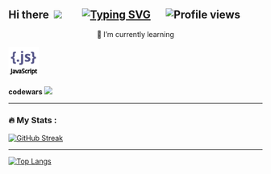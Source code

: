 <!-- ## Hi there 👋&nbsp; &nbsp; &nbsp; &nbsp;<span><a href="https://vitalimay.github.io/rsschool-cv/"><img src="https://readme-typing-svg.demolab.com?font=Segoe+UI+Semibold&weight=600&pause=1000&color=A52A2AA6&vCenter=true&multiline=true&width=620&height=33&lines=I'm+a+Front-end+Developer+(Entry+Level)" alt="Typing SVG" /></a></a>&nbsp; &nbsp; &nbsp;</a>  <img src="https://komarev.com/ghpvc/?username=VitaliMay&style=flat-square&color=blue" alt="Profile views"/></span> -->

<h2>Hi there&nbsp;  
<img src="https://github.com/blackcater/blackcater/raw/main/images/Hi.gif" height="24"/>&nbsp; &nbsp; &nbsp; &nbsp;
<span><a href="https://git.io/typing-svg"><img src="https://readme-typing-svg.demolab.com?  font=Segoe+UI+Semibold&weight=600&pause=1000&color=A52A2AA6&vCenter=true&multiline=true&width=620&height=33&lines=I'm+a+Front-end+Developer+(Entry+Level)" alt="Typing SVG" /></a></a>&nbsp; &nbsp; &nbsp;</a>
<img src="https://komarev.com/ghpvc/?username=VitaliMay&style=flat-square&color=blue" alt="Profile views"/></span>
</h2>

<!--
**VitaliMay/VitaliMay** is a ✨ _special_ ✨ repository because its `README.md` (this file) appears on your GitHub profile.

Here are some ideas to get you started:

- 🔭 I’m currently working on ...
- 🌱 I’m currently learning ...
- 👯 I’m looking to collaborate on ...
- 🤔 I’m looking for help with ...
- 💬 Ask me about ...
- 📫 How to reach me: ...
- 😄 Pronouns: ...
- ⚡ Fun fact: ...
-->

<!-- [![Typing SVG](https://readme-typing-svg.demolab.com?font=Fira+Code&weight=600&size=26&pause=1000&color=A52A2AA6&vCenter=true&multiline=true&width=600&height=60&lines=I+am+Front-end+Developer+(Entry+Level))](https://vitalimay.github.io/rsschool-cv/)

<div align="right">
  <img src="https://komarev.com/ghpvc/?username=VitaliMay&style=flat-square&color=blue" alt="Profile views"/>
</div>

---- -->

<div align="center" style="margin-bottom:1rem">🌱 I’m currently learning</div>  
<div align="left">

  <!-- <img src="https://i.giphy.com/media/v1.Y2lkPTc5MGI3NjExOGpmNmJ4ZXV5bmJ2YW53c3dqYWF1bGhzdG05Z3RmMGp6YzJqdWx4OCZlcD12MV9pbnRlcm5hbF9naWZfYnlfaWQmY3Q9Zw/fuJPZBIIqzbt1kAYVc/giphy.gif" width="310"/> -->

  <img src="./assets/svg/javascript.svg" alt="logo JS" width="60"/>

</div>

**codewars**
<a href="https://www.codewars.com/users/VitaliMay">
  <img src="https://www.codewars.com/users/VitaliMay/badges/large" height="24">
</a>

----

### 🔥 My Stats :
<!-- ### :fire: My Stats : -->

[![GitHub Streak](http://github-readme-streak-stats.herokuapp.com?user=VitaliMay&theme=shadow-orange)](https://git.io/streak-stats)  

----

[![Top Langs](https://github-readme-stats.vercel.app/api/top-langs/?username=vitalimay&theme=shadow_red)](https://github.com/anuraghazra/github-readme-stats)

